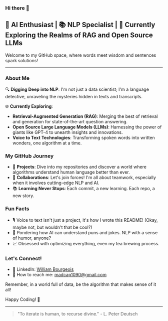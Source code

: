 ### Hi there 👋

## 🤖 AI Enthusiast | 📚 NLP Specialist | 🚀 Currently Exploring the Realms of RAG and Open Source LLMs

Welcome to my GitHub space, where words meet wisdom and sentences spark solutions!

---

### About Me

🔍 **Digging Deep into NLP**: I'm not just a data scientist; I'm a language detective, unraveling the mysteries hidden in texts and transcripts.

🌐 **Currently Exploring**: 
- **Retrieval-Augmented Generation (RAG)**: Merging the best of retrieval and generation for state-of-the-art question answering.
- **Open Source Large Language Models (LLMs)**: Harnessing the power of giants like GPT-4 to unearth insights and innovations.
- **Voice to Text Technologies**: Transforming spoken words into written wonders, one algorithm at a time.

### My GitHub Journey

- 🧠 **Projects**: Dive into my repositories and discover a world where algorithms understand human language better than ever.
- 🤝 **Collaborations**: Let's join forces! I'm all about teamwork, especially when it involves cutting-edge NLP and AI.
- 📚 **Learning Never Stops**: Each commit, a new learning. Each repo, a new story.

### Fun Facts

- 🎙️ Voice to text isn't just a project, it's how I wrote this README! (Okay, maybe not, but wouldn't that be cool?)
- 🤔 Pondering how AI can understand puns and jokes. NLP with a sense of humor, anyone?
- 📈 Obsessed with optimizing everything, even my tea brewing process.

### Let's Connect!

- 🔗 LinkedIn: [William Bourgeois](https://www.linkedin.com/in/williambourgeois/)
- 📧 How to reach me: [madcap1090@gmail.com](mailto:madcap1090@gmail.com)

Remember, in a world full of data, be the algorithm that makes sense of it all!

Happy Coding! 🚀

---

> "To iterate is human, to recurse divine." - L. Peter Deutsch

<!--
**madcap1090/madcap1090** is a ✨ _special_ ✨ repository because its `README.md` (this file) appears on your GitHub profile.

Here are some ideas to get you started:

- 🔭 I’m currently working on ...
- 🌱 I’m currently learning ...
- 👯 I’m looking to collaborate on ...
- 🤔 I’m looking for help with ...
- 💬 Ask me about ...
- 📫 How to reach me: ...
- 😄 Pronouns: ...
- ⚡ Fun fact: ...
-->
